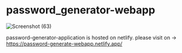 # password_generator-webapp
![Screenshot (63)](https://github.com/vishal-2023/password_generator-webapp/assets/115693661/d814554e-bf0f-4cd0-8c2d-df5f4d1fccba)

password-generator-application is hosted on netlify.
please visit on -> https://password-generate-webapp.netlify.app/
